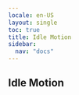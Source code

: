 ```yaml
---
locale: en-US
layout: single
toc: true
title: Idle Motion
sidebar:
  nav: "docs"
---
```


## Idle Motion